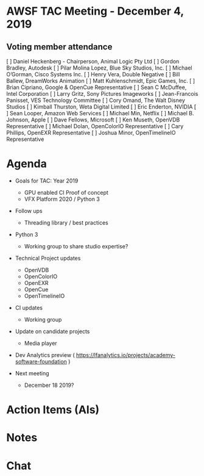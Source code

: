 # AWSF TAC Meeting - December 4, 2019

## Voting member attendance

[ ] Daniel Heckenberg - Chairperson, Animal Logic Pty Ltd
[ ] Gordon Bradley, Autodesk
[ ] Pilar Molina Lopez, Blue Sky Studios, Inc.
[ ] Michael O’Gorman, Cisco Systems Inc.
[ ] Henry Vera, Double Negative
[ ] Bill Ballew, DreamWorks Animation
[ ] Matt Kuhlenschmidt, Epic Games, Inc.
[ ] Brian Cipriano, Google & OpenCue Representative
[ ] Sean C McDuffee, Intel Corporation
[ ] Larry Gritz, Sony Pictures Imageworks
[ ] Jean-Francois Panisset, VES Technology Committee
[ ] Cory Omand, The Walt Disney Studios
[ ] Kimball Thurston, Weta Digital Limited
[ ] Eric Enderton, NVIDIA
[ ] Sean Looper, Amazon Web Services
[ ] Michael Min, Netflix
[ ] Michael B. Johnson, Apple
[ ] Dave Fellows, Microsoft
[ ] Ken Museth, OpenVDB Representative
[ ] Michael Dolan, OpenColorIO Representative
[ ] Cary Phillips, OpenEXR Representative
[ ] Joshua Minor, OpenTimelineIO Representative

# Agenda

- Goals for TAC: Year 2019
  - GPU enabled CI Proof of concept
  - VFX Platform 2020 / Python 3
  
- Follow ups
  - Threading library / best practices
  
- Python 3
  - Working group to share studio expertise?

- Technical Project updates
  - OpenVDB
  - OpenColorIO
  - OpenEXR
  - OpenCue
  - OpenTimelineIO

- CI updates
  - Working group

- Update on candidate projects
  - Media player
  
- Dev Analytics preview ( https://lfanalytics.io/projects/academy-software-foundation )
  
- Next meeting
  - December 18 2019?

# Action Items (AIs)

# Notes

# Chat

